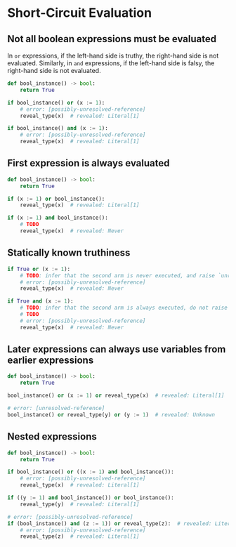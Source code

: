 # Short-Circuit Evaluation

## Not all boolean expressions must be evaluated

In `or` expressions, if the left-hand side is truthy, the right-hand side is not evaluated.
Similarly, in `and` expressions, if the left-hand side is falsy, the right-hand side is not
evaluated.

```py
def bool_instance() -> bool:
    return True

if bool_instance() or (x := 1):
    # error: [possibly-unresolved-reference]
    reveal_type(x)  # revealed: Literal[1]

if bool_instance() and (x := 1):
    # error: [possibly-unresolved-reference]
    reveal_type(x)  # revealed: Literal[1]
```

## First expression is always evaluated

```py
def bool_instance() -> bool:
    return True

if (x := 1) or bool_instance():
    reveal_type(x)  # revealed: Literal[1]

if (x := 1) and bool_instance():
    # TODO
    reveal_type(x)  # revealed: Never
```

## Statically known truthiness

```py
if True or (x := 1):
    # TODO: infer that the second arm is never executed, and raise `unresolved-reference`.
    # error: [possibly-unresolved-reference]
    reveal_type(x)  # revealed: Never

if True and (x := 1):
    # TODO: infer that the second arm is always executed, do not raise a diagnostic
    # TODO
    # error: [possibly-unresolved-reference]
    reveal_type(x)  # revealed: Never
```

## Later expressions can always use variables from earlier expressions

```py
def bool_instance() -> bool:
    return True

bool_instance() or (x := 1) or reveal_type(x)  # revealed: Literal[1]

# error: [unresolved-reference]
bool_instance() or reveal_type(y) or (y := 1)  # revealed: Unknown
```

## Nested expressions

```py
def bool_instance() -> bool:
    return True

if bool_instance() or ((x := 1) and bool_instance()):
    # error: [possibly-unresolved-reference]
    reveal_type(x)  # revealed: Literal[1]

if ((y := 1) and bool_instance()) or bool_instance():
    reveal_type(y)  # revealed: Literal[1]

# error: [possibly-unresolved-reference]
if (bool_instance() and (z := 1)) or reveal_type(z):  # revealed: Literal[1]
    # error: [possibly-unresolved-reference]
    reveal_type(z)  # revealed: Literal[1]
```
